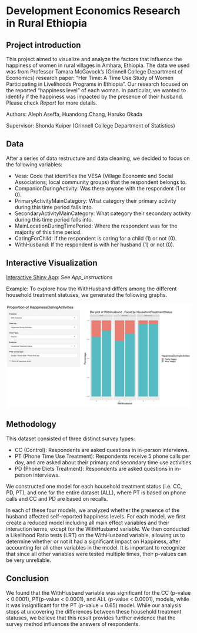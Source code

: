 # Development Economics Research in Rural Ethiopia
## Project introduction
This project aimed to visualize and analyze the factors that influence the happiness of women in rural villages in Amhara, Ethiopia. The data we used was from Professor Tamara McGavock’s (Grinnell College Department of Economics) research paper: “Her Time: A Time Use Study of Women Participating in Livelihoods Programs in Ethiopia”. Our research focused on the reported “happiness level” of each woman. In particular, we wanted to identify if the happiness was impacted by the presence of their husband. Please check *Report* for more details.

Authors: Aleph Aseffa, Huandong Chang, Haruko Okada

Supervisor: Shonda Kuiper (Grinnell College Department of Statistics)

## Data
After a series of data restructure and data cleaning, we decided to focus on the following variables:
- Vesa: Code that identifies the VESA (Village Economic and Social Associations; local community groups) that the respondent belongs to.
- CompanionDuringActivity: Was there anyone with the respondent (1 or 0).
- PrimaryActivityMainCategory: What category their primary activity during this time period falls into.
- SecondaryActivityMainCategory: What category their secondary activity during this time period falls into.
- MainLocationDuringTimePeriod: Where the respondent was for the majority of this time period.
- CaringForChild: If the respondent is caring for a child (1) or not (0).
- WithHusband: If the respondent is with her husband (1) or not (0).

## Interactive Visualization
[Interactive Shiny App](https://huandongchang.shinyapps.io/WomenHapiness/): See *App_Instructions*

Example: To explore how the WithHusband differs among the different household treatment statuses, we generated the following graphs. 
 
![](Demo/pic.png)

## Methodology
This dataset consisted of three distinct survey types:
-	CC (Control): Respondents are asked questions in in-person interviews.
-	PT (Phone Time Use Treatment): Respondents receive 5 phone calls per day, and are asked about their primary and secondary time use activities
-	PD (Phone Diets Treatment): Respondents are asked questions in in-person interviews.

We constructed one model for each household treatment status (i.e. CC, PD, PT), and one for the entire dataset (ALL), where PT is based on phone calls and CC and PD are based on recalls.

In each of these four models, we analyzed whether the presence of the husband affected self-reported happiness levels. For each model, we first create a reduced model including all main effect variables and their interaction terms, except for the WithHusband variable. We then conducted a Likelihood Ratio tests (LRT) on the WithHusband variable, allowing us to determine whether or not it had a significant impact on Happiness, after accounting for all other variables in the model. It is important to recognize that since all other variables were tested multiple times, their p-values can be very unreliable.

## Conclusion
We found that the WithHusband variable was significant for the CC (p-value < 0.0001), PT(p-value < 0.0001), and ALL (p-value < 0.0001), models, while it was insignificant for the PT  (p-value = 0.65) model. While our analysis stops at uncovering the differences between these household treatment statuses, we believe that this result provides further evidence that the survey method influences the answers of respondents. 

